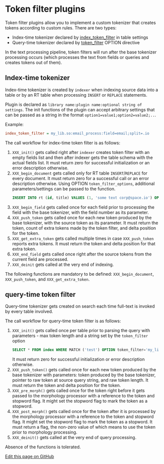 # Token filter plugins

Token filter plugins allow you to implement a custom tokenizer that creates tokens according to custom rules. There are two types:

* Index-time tokenizer declared by [index_token_filter](../../../Creating_a_table/NLP_and_tokenization/Low-level_tokenization.md#index_token_filter) in table settings
* Query-time tokenizer declared by [token_filter](../../../Searching/Options.md#token_filter) OPTION directive

In the text processing pipeline, token filters will run after the base tokenizer processing occurs (which processes the text from fields or queries and creates tokens out of them).

## Index-time tokenizer

Index-time tokenizer is created by `indexer` when indexing source data into a table or by an RT table when processing `INSERT` or `REPLACE` statements.

Plugin is declared as `library name:plugin name:optional string of settings`. The init functions of the plugin can accept arbitrary settings that can be passed as a string in the format `option1=value1;option2=value2;..`.

Example:

```ini
index_token_filter = my_lib.so:email_process:field=email;split=.io
```

The call workflow for index-time token filter is as follows:

1.  `XXX_init()` gets called right after `indexer` creates token filter with an empty fields list and then after indexer gets the table schema with the actual fields list. It must return zero for successful initialization or an error description otherwise.
2.  `XXX_begin_document` gets called only for RT table `INSERT`/`REPLACE` for every document. It must return zero for a successful call or an error description otherwise. Using OPTION `token_filter_options`, additional parameters/settings can be passed to the function.
    ```sql
    INSERT INTO rt (id, title) VALUES (1, 'some text corp@space.io') OPTION token_filter_options='.io'
    ```
3.  `XXX_begin_field` gets called once for each field prior to processing the field with the base tokenizer, with the field number as its parameter.
4.  `XXX_push_token` gets called once for each new token produced by the base tokenizer, with the source token as its parameter. It must return the token, count of extra tokens made by the token filter, and delta position for the token.
5.  `XXX_get_extra_token` gets called multiple times in case `XXX_push_token` reports extra tokens. It must return the token and delta position for that extra token.
6.  `XXX_end_field` gets called once right after the source tokens from the current field are processed.
7.  `XXX_deinit` gets called at the very end of indexing.

The following functions are mandatory to be defined: `XXX_begin_document`, `XXX_push_token`, and `XXX_get_extra_token`.

## query-time token filter

Query-time tokenizer gets created on search each time full-text is invoked by every table involved.

The call workflow for query-time token filter is as follows:

1.  `XXX_init()` gets called once per table prior to parsing the query with parameters - max token length and a string set by the `token_filter` option
    ```sql
    SELECT * FROM index WHERE MATCH ('test') OPTION token_filter='my_lib.so:query_email_process:io'
    ```
    It must return zero for successful initialization or error description otherwise.
2.  `XXX_push_token()` gets called once for each new token produced by the base tokenizer with parameters: token produced by the base tokenizer, pointer to raw token at source query string, and raw token length. It must return the token and delta position for the token.
3.  `XXX_pre_morph()` gets called once for the token right before it gets passed to the morphology processor with a reference to the token and stopword flag. It might set the stopword flag to mark the token as a stopword.
4.  `XXX_post_morph()` gets called once for the token after it is processed by the morphology processor with a reference to the token and stopword flag. It might set the stopword flag to mark the token as a stopword. It must return a flag, the non-zero value of which means to use the token prior to morphology processing.
5.  `XXX_deinit()` gets called at the very end of query processing.

Absence of the functions is tolerated.

[Edit this page on GitHub](https://github.com/manticoresoftware/manticoresearch/tree/master/manual/Extensions/UDFs_and_Plugins/Plugins/Token_filter_plugins.md)

<!-- proofread -->